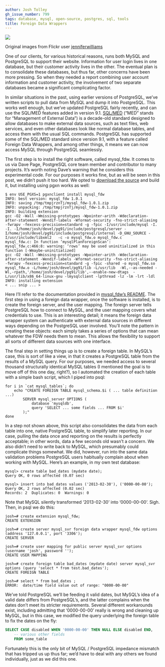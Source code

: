 ```yaml
---
author: Josh Tolley
gh_issue_number: 799
tags: database, mysql, open-source, postgres, sql, tools
title: Foreign Data Wrappers
---
```




<a href="/blog/2013/05/13/foreign-data-wrappers/image-0-big.png" imageanchor="1"><img border="0" src="/blog/2013/05/13/foreign-data-wrappers/image-0.png"/></a>

Original images from Flickr user [jenniferwilliams](https://www.flickr.com/photos/jenniferwilliams/)

One of our clients, for various historical reasons, runs both MySQL and PostgreSQL to support their website. Information for user login lives in one database, but their customer activity lives in the other. The eventual plan is to consolidate these databases, but thus far, other concerns have been more pressing. So when they needed a report combining user account information and customer activity, the involvement of two separate databases became a significant complicating factor.

In similar situations in the past, using earlier versions of PostgreSQL, we’ve written scripts to pull data from MySQL and dump it into PostgreSQL. This works well enough, but we’ve updated PostgreSQL fairly recently, and can use the SQL/MED features added in version 9.1. [SQL/MED](https://wiki.postgresql.org/wiki/Foreign_data_wrappers) (“MED” stands for “Management of External Data”) is a decade-old standard designed to allow databases to make external data sources, such as text files, web services, and even other databases look like normal database tables, and access them with the usual SQL commands. PostgreSQL has supported some of the SQL/MED standard since version 9.1, with a feature called Foreign Data Wrappers, and among other things, it means we can now access MySQL through PostgreSQL seamlessly.

The first step is to install the right software, called mysql_fdw. It comes to us via Dave Page, PostgreSQL core team member and contributor to many projects. It’s worth noting Dave’s warning that he considers this experimental code. For our purposes it works fine, but as will be seen in this post, we didn’t push it too hard. We opted to [download the source](https://github.com/EnterpriseDB/mysql_fdw) and build it, but installing using pgxn works as well:

```nohighlight
$ env USE_PGXS=1 pgxnclient install mysql_fdw
INFO: best version: mysql_fdw 1.0.1
INFO: saving /tmp/tmpjrznTj/mysql_fdw-1.0.1.zip
INFO: unpacking: /tmp/tmpjrznTj/mysql_fdw-1.0.1.zip
INFO: building extension
gcc -O2 -Wall -Wmissing-prototypes -Wpointer-arith -Wdeclaration-after-statement -Wendif-labels -Wformat-security -fno-strict-aliasing -fwrapv -fexcess-precision=standard -g -fpic -I/usr/include/mysql -I. -I. -I/home/josh/devel/pg91/include/postgresql/server -I/home/josh/devel/pg91/include/postgresql/internal -D_GNU_SOURCE -I/usr/include/libxml2   -c -o mysql_fdw.o mysql_fdw.c
mysql_fdw.c: In function ‘mysqlPlanForeignScan’:
mysql_fdw.c:466:8: warning: ‘rows’ may be used uninitialized in this function [-Wmaybe-uninitialized]
gcc -O2 -Wall -Wmissing-prototypes -Wpointer-arith -Wdeclaration-after-statement -Wendif-labels -Wformat-security -fno-strict-aliasing -fwrapv -fexcess-precision=standard -g -fpic -shared -o mysql_fdw.so mysql_fdw.o -L/home/josh/devel/pg91/lib -L/usr/lib  -Wl,--as-needed -Wl,-rpath,'/home/josh/devel/pg91/lib',--enable-new-dtags  -L/usr/lib/x86_64-linux-gnu -lmysqlclient -lpthread -lz -lm -lrt -ldl
INFO: installing extension
< ... snip ... >
```

Here I’ll refer to the documentation provided in [mysql_fdw’s README](https://github.com/EnterpriseDB/mysql_fdw/blob/master/README.md). The first step in using a foreign data wrapper, once the software is installed, is to create the foreign server, and the user mapping. The foreign server tells PostgreSQL how to connect to MySQL, and the user mapping covers what credentials to use. This is an interesting detail; it means the foreign data wrapper system can authenticate with external data sources in different ways depending on the PostgreSQL user involved. You’ll note the pattern in creating these objects: each simply takes a series of options that can mean whatever the FDW needs them to mean. This allows the flexibility to support all sorts of different data sources with one interface.

The final step in setting things up is to create a foreign table. In MySQL’s case, this is sort of like a view, in that it creates a PostgreSQL table from the results of a MySQL query. For our purposes, we needed access to several thousand structurally identical MySQL tables (I mentioned the goal is to move off of this one day, right?), so I automated the creation of each table with a simple bash script, which I piped into psql:

```nohighlight
for i in `cat mysql_tables`; do
    echo "CREATE FOREIGN TABLE mysql_schema.$i ( ... table definition ...)
        SERVER mysql_server OPTIONS (
            database 'mysqldb',
            query 'SELECT ... some fields ... FROM $i'
        );"
done
```

In a step not shown above, this script also consolidates the data from each table into one, native PostgreSQL table, to simplify later reporting. In our case, pulling the data once and reporting on the results is perfectly acceptable; in other words, data a few seconds old wasn’t a concern. We also didn’t need to write back to MySQL, which presumably could complicate things somewhat. We did, however, run into the same data validation problems PostgreSQL users habitually complain about when working with MySQL. Here’s an example, in my own test database:

```nohighlight
mysql> create table bad_dates (mydate date);
Query OK, 0 rows affected (0.07 sec)

mysql> insert into bad_dates values ('2013-02-30'), ('0000-00-00');
Query OK, 2 rows affected (0.02 sec)
Records: 2  Duplicates: 0  Warnings: 0
```

Note that MySQL silently transformed ‘2013-02-30’ into ‘0000-00-00’. Sigh. Then, in psql we do this:

```nohighlight
josh=# create extension mysql_fdw;
CREATE EXTENSION

josh=# create server mysql_svr foreign data wrapper mysql_fdw options (address '127.0.0.1', port '3306');
CREATE SERVER

josh=# create user mapping for public server mysql_svr options (username 'josh', password '');
CREATE USER MAPPING

josh=# create foreign table bad_dates (mydate date) server mysql_svr options (query 'select * from test.bad_dates');
CREATE FOREIGN TABLE

josh=# select * from bad_dates ;
ERROR:  date/time field value out of range: "0000-00-00"
```

We’ve told PostgreSQL we’ll be feeding it valid dates, but MySQL’s idea of a valid date differs from PostgreSQL’s, and the latter complains when the dates don’t meet its stricter requirements. Several different workarounds exist, including admitting that ‘0000-00-00’ really is wrong and cleaning up MySQL, but in this case, we modified the query underlying the foreign table to fix the dates on the fly:

```sql
SELECT CASE disabled WHEN '0000-00-00' THEN NULL ELSE disabled END,
    -- various other fields
    FROM some_table
```

Fortunately this is the only bit of MySQL / PostgreSQL impedance mismatch that has tripped us up thus far; we’d have to deal with any others we found individually, just as we did this one.


